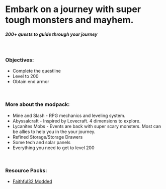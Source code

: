 # Embark on a journey with super tough monsters and mayhem.

##### 200+ quests to guide through your journey

&nbsp;

### **Objectives:**

- Complete the questline
- Level to 200
- Obtain end armor

&nbsp;

### **More about the modpack:**

- Mine and Slash - RPG mechanics and leveling system.
- Abyssalcraft - Inspired by Lovecraft. 4 dimensions to explore.
- Lycanites Mobs - Events are back with super scary monsters. Most can be allies to help you in the your journey.
- Refined Storage/Storage Drawers
- Some tech and solar panels
- Everything you need to get to level 200

&nbsp;

### **Resource Packs:**

- [Faithful32 Modded](http://f32.me/)
